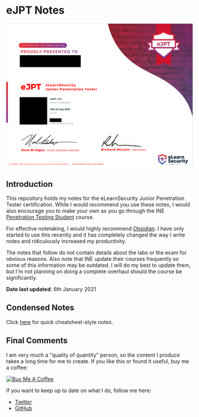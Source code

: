 # eJPT Notes

![eJPT Certification](images/obfuscated_cert.png)

## Introduction

This repository holds my notes for the eLearnSecurity Junior Penetration Tester certification.  While I would recommend you use these notes, I would also encourage you to make your own as you go through the INE [Penetration Testing Student](https://my.ine.com/CyberSecurity/learning-paths/a223968e-3a74-45ed-884d-2d16760b8bbd/penetration-testing-student) course.

For effective notetaking, I would highly recommend [Obsidian](https://obsidian.md/).  I have only started to use this recently and it has completely changed the way I write notes and ridiculously increased my productivity.

The notes that follow do not contain details about the labs or the exam for obvious reasons.  Also note that INE update their courses frequently so some of this information may be outdated.  I will do my best to update them, but I'm not planning on doing a complete overhaul should the course be significantly.

**Date last updated**: 6th January 2021

## Condensed Notes

Click [here](condensed_notes/README.md) for quick cheatsheet-style notes.

## Final Comments

I am very much a "quality of quantity" person, so the content I produce takes a long time for me to create.  If you like this or found it useful, buy me a coffee:

<a href="https://www.buymeacoffee.com/v3r4x" target="_blank"><img src="https://www.buymeacoffee.com/assets/img/custom_images/orange_img.png" alt="Buy Me A Coffee" style="height: auto !important; width: auto !important;"></a>

If you want to keep up to date on what I do, follow me here:

- [Twitter](https://twitter.com/0xV3R4X)
- [GitHub](https://github.com/0xv3r4x)
